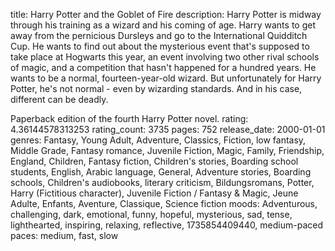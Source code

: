 title: Harry Potter and the Goblet of Fire
description: Harry Potter is midway through his training as a wizard and his coming of age. Harry wants to get away from the pernicious Dursleys and go to the International Quidditch Cup. He wants to find out about the mysterious event that's supposed to take place at Hogwarts this year, an event involving two other rival schools of magic, and a competition that hasn't happened for a hundred years. He wants to be a normal, fourteen-year-old wizard. But unfortunately for Harry Potter, he's not normal - even by wizarding standards. And in his case, different can be deadly.

Paperback edition of the fourth Harry Potter novel.
rating: 4.36144578313253
rating_count: 3735
pages: 752
release_date: 2000-01-01
genres: Fantasy, Young Adult, Adventure, Classics, Fiction, low fantasy, Middle Grade, Fantasy romance, Juvenile Fiction, Magic, Family, Friendship, England, Children, Fantasy fiction, Children's stories, Boarding school students, English, Arabic language, General, Adventure stories, Boarding schools, Children's audiobooks, literary criticism, Bildungsromans, Potter, Harry (Fictitious character), Juvenile Fiction / Fantasy & Magic, Jeune Adulte, Enfants, Aventure, Classique, Science fiction
moods: Adventurous, challenging, dark, emotional, funny, hopeful, mysterious, sad, tense, lighthearted, inspiring, relaxing, reflective, 1735854409440, medium-paced
paces: medium, fast, slow